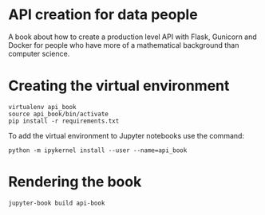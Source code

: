 # API creation for data people

A book about how to create a production level API with Flask, Gunicorn and Docker for people who have more of a mathematical background than computer science. 

# Creating the virtual environment 

```
virtualenv api_book
source api_book/bin/activate
pip install -r requirements.txt
```

To add the virtual environment to Jupyter notebooks use the command:

```
python -m ipykernel install --user --name=api_book
```

# Rendering the book 

```
jupyter-book build api-book
```